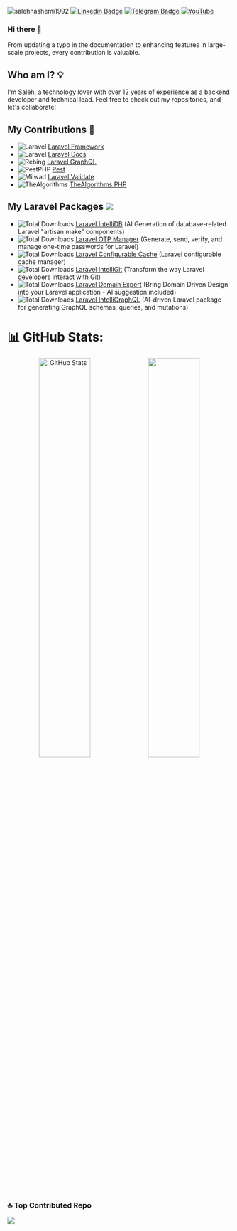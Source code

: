 <img src="https://komarev.com/ghpvc/?username=salehhashemi1992" alt=salehhashemi1992 /> [![Linkedin Badge](https://img.shields.io/badge/LinkedIn-%230077B5.svg?logo=linkedin&logoColor=white)](https://www.linkedin.com/in/saleh-hashemi/)
[![Telegram Badge](https://img.shields.io/badge/-Telegram-blue?style=flat&logo=telegram&logoColor=white&link=https://t.me/saleh_hashemi/)](https://t.me/saleh_hashemi/)
[![YouTube](https://img.shields.io/badge/YouTube-%23FF0000.svg?logo=YouTube&logoColor=white)](https://youtube.com/@codewithsaleh) 

### Hi there 👋
From updating a typo in the documentation to enhancing features in large-scale projects, every contribution is valuable.

## Who am I? 💡
I'm Saleh, a technology lover with over 12 years of experience as a backend developer and technical lead.
Feel free to check out my repositories, and let's collaborate! 

## My Contributions 🤝
 - ![Laravel](https://github.com/laravel.png?size=20) [Laravel Framework](https://github.com/laravel/framework/pulls?q=is%3Amerged+is%3Apr+author%3Asalehhashemi1992) <br>
 - ![Laravel](https://github.com/laravel.png?size=20) [Laravel Docs](https://github.com/laravel/docs/pulls?q=is%3Amerged+is%3Apr+author%3Asalehhashemi1992) <br>
 - ![Rebing](https://github.com/rebing.png?size=20) [Laravel GraphQL](https://github.com/rebing/graphql-laravel/pulls?q=is%3Amerged+is%3Apr+author%3Asalehhashemi1992) <br>
 - ![PestPHP](https://github.com/pestphp.png?size=20) [Pest](https://github.com/pestphp/pest/pulls?q=is%3Amerged+is%3Apr+author%3Asalehhashemi1992) <br>
 - ![Milwad](https://github.com/milwad-dev.png?size=20) [Laravel Validate](https://github.com/milwad-dev/laravel-validate/pulls?q=is%3Amerged+is%3Apr+author%3Asalehhashemi1992) <br>
 - ![TheAlgorithms](https://github.com/TheAlgorithms.png?size=20) [TheAlgorithms PHP](https://github.com/TheAlgorithms/PHP/pulls?q=is%3Amerged+is%3Apr+author%3Asalehhashemi1992) <br>

## My Laravel Packages <img src="https://github.com/laravel.png?size=25">
 - <img alt="Total Downloads" src="https://img.shields.io/packagist/dt/salehhashemi/laravel-intelli-db.svg"> <a href="https://github.com/salehhashemi1992/laravel-intelli-db">  Laravel IntelliDB</a> (AI Generation of database-related Laravel "artisan make" components)
 - <img alt="Total Downloads" src="https://img.shields.io/packagist/dt/salehhashemi/laravel-otp-manager.svg"> <a href="https://github.com/salehhashemi1992/laravel-otp-manager">  Laravel OTP Manager</a> (Generate, send, verify, and manage one-time passwords for Laravel)
 - <img alt="Total Downloads" src="https://img.shields.io/packagist/dt/salehhashemi/laravel-configurable-cache.svg"> <a href="https://github.com/salehhashemi1992/laravel-configurable-cache">  Laravel Configurable Cache</a> (Laravel configurable cache manager)
 - <img alt="Total Downloads" src="https://img.shields.io/packagist/dt/salehhashemi/laravel-intelli-git.svg"> <a href="https://github.com/salehhashemi1992/laravel-intelli-git">  Laravel IntelliGit</a> (Transform the way Laravel developers interact with Git)
 - <img alt="Total Downloads" src="https://img.shields.io/packagist/dt/salehhashemi/laravel-domain-expert.svg"> <a href="https://github.com/salehhashemi1992/laravel-domain-expert">  Laravel Domain Expert</a> (Bring Domain Driven Design into your Laravel application - AI suggestion included)
 - <img alt="Total Downloads" src="https://img.shields.io/packagist/dt/salehhashemi/laravel-intelli-graphql.svg"> <a href="https://github.com/salehhashemi1992/laravel-intelli-graphql">  Laravel IntelliGraphQL</a> (AI-driven Laravel package for generating GraphQL schemas, queries, and mutations)

# 📊 GitHub Stats:
<p align="center">
  <img width=48%" src="https://github-readme-stats-phi-lovat.vercel.app/api?username=salehhashemi1992&show_icons=true&count_private=true&hide=none" alt="GitHub Stats"/>
  <img width="48%" src="https://github-readme-streak-stats.herokuapp.com/?user=salehhashemi1992"/>
</p>

### 🔝 Top Contributed Repo
![](https://github-contributor-stats.vercel.app/api?username=salehhashemi1992&limit=10&theme=onestar&combine_all_yearly_contributions=true)

<!--
**salehhashemi1992/salehhashemi1992** is a ✨ _special_ ✨ repository because its `README.md` (this file) appears on your GitHub profile.

Here are some ideas to get you started:

- 🔭 I’m currently working on ...
- 🌱 I’m currently learning ...
- 👯 I’m looking to collaborate on ...
- 🤔 I’m looking for help with ...
- 💬 Ask me about ...
- 📫 How to reach me: ...
- 😄 Pronouns: ...
- ⚡ Fun fact: ...
-->







<!-- Proudly created with GPRM ( https://gprm.itsvg.in ) -->
